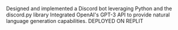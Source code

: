 Designed and implemented a Discord bot leveraging Python and the discord.py library Integrated OpenAI's GPT-3 API to provide natural language generation capabilities.
DEPLOYED ON REPLIT
